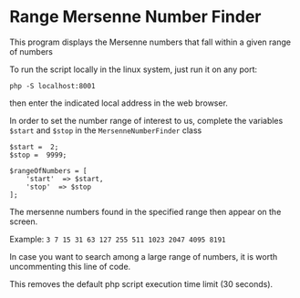 # Range Mersenne Number Finder
This program displays the Mersenne numbers that fall within a given range of numbers


To run the script locally in the linux system, just run it on any port:

    php -S localhost:8001
then enter the indicated local address in the web browser.


In order to set the number range of interest to us, complete the variables `$start` and `$stop` in the `MersenneNumberFinder` class

```
$start =  2;
$stop =  9999;

$rangeOfNumbers = [
	'start'  => $start,
	'stop'  => $stop
];
```
The mersenne numbers found in the specified range then appear on the screen.

Example:
`3 7 15 31 63 127 255 511 1023 2047 4095 8191`

In case you want to search among a large range of numbers, it is worth uncommenting this line of code.  

This removes the default php script execution time limit (30 seconds).
